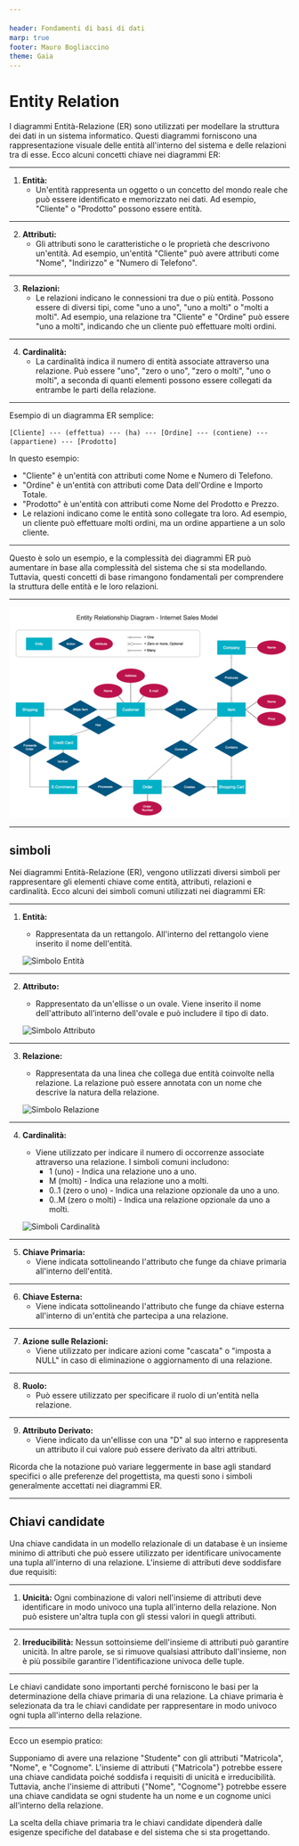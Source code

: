 ```yaml
---

header: Fondamenti di basi di dati
marp: true
footer: Mauro Bogliaccino
theme: Gaia
---
```


# Entity Relation

I diagrammi Entità-Relazione (ER) sono utilizzati per modellare la struttura dei dati in un sistema informatico. Questi diagrammi forniscono una rappresentazione visuale delle entità all'interno del sistema e delle relazioni tra di esse. Ecco alcuni concetti chiave nei diagrammi ER:

---

1. **Entità:**
   - Un'entità rappresenta un oggetto o un concetto del mondo reale che può essere identificato e memorizzato nei dati. Ad esempio, "Cliente" o "Prodotto" possono essere entità.

---

2. **Attributi:**
   - Gli attributi sono le caratteristiche o le proprietà che descrivono un'entità. Ad esempio, un'entità "Cliente" può avere attributi come "Nome", "Indirizzo" e "Numero di Telefono".

---

3. **Relazioni:**
   - Le relazioni indicano le connessioni tra due o più entità. Possono essere di diversi tipi, come "uno a uno", "uno a molti" o "molti a molti". Ad esempio, una relazione tra "Cliente" e "Ordine" può essere "uno a molti", indicando che un cliente può effettuare molti ordini.

---

4. **Cardinalità:**
   - La cardinalità indica il numero di entità associate attraverso una relazione. Può essere "uno", "zero o uno", "zero o molti", "uno o molti", a seconda di quanti elementi possono essere collegati da entrambe le parti della relazione.

---

Esempio di un diagramma ER semplice:

```plaintext
[Cliente] --- (effettua) --- (ha) --- [Ordine] --- (contiene) --- (appartiene) --- [Prodotto]
```

In questo esempio:

- "Cliente" è un'entità con attributi come Nome e Numero di Telefono.
- "Ordine" è un'entità con attributi come Data dell'Ordine e Importo Totale.
- "Prodotto" è un'entità con attributi come Nome del Prodotto e Prezzo.
- Le relazioni indicano come le entità sono collegate tra loro. Ad esempio, un cliente può effettuare molti ordini, ma un ordine appartiene a un solo cliente.

---

Questo è solo un esempio, e la complessità dei diagrammi ER può aumentare in base alla complessità del sistema che si sta modellando. Tuttavia, questi concetti di base rimangono fondamentali per comprendere la struttura delle entità e le loro relazioni.

---

![ER Diagram](https://github.com/maboglia/ProgrammingResources/blob/master/images/internet-sales-model.png?raw=true)

---

## simboli

Nei diagrammi Entità-Relazione (ER), vengono utilizzati diversi simboli per rappresentare gli elementi chiave come entità, attributi, relazioni e cardinalità. Ecco alcuni dei simboli comuni utilizzati nei diagrammi ER:

---

1. **Entità:**
   - Rappresentata da un rettangolo. All'interno del rettangolo viene inserito il nome dell'entità.

   ![Simbolo Entità](http://linuxdidattica.org/docs/fb_db/figures/esempioER.png)

---

2. **Attributo:**
   - Rappresentato da un'ellisse o un ovale. Viene inserito il nome dell'attributo all'interno dell'ovale e può includere il tipo di dato.

   ![Simbolo Attributo](http://linuxdidattica.org/docs/fb_db/figures/attributo.png)

---

3. **Relazione:**
   - Rappresentata da una linea che collega due entità coinvolte nella relazione. La relazione può essere annotata con un nome che descrive la natura della relazione.

   ![Simbolo Relazione](http://linuxdidattica.org/docs/fb_db/figures/alunnoclassebis.png)

---

4. **Cardinalità:**
   - Viene utilizzato per indicare il numero di occorrenze associate attraverso una relazione. I simboli comuni includono:
     - 1 (uno) - Indica una relazione uno a uno.
     - M (molti) - Indica una relazione uno a molti.
     - 0..1 (zero o uno) - Indica una relazione opzionale da uno a uno.
     - 0..M (zero o molti) - Indica una relazione opzionale da uno a molti.

   ![Simboli Cardinalità](http://linuxdidattica.org/docs/fb_db/figures/alunnoclasseer.png)

---

5. **Chiave Primaria:**
   - Viene indicata sottolineando l'attributo che funge da chiave primaria all'interno dell'entità.


---

6. **Chiave Esterna:**
   - Viene indicata sottolineando l'attributo che funge da chiave esterna all'interno di un'entità che partecipa a una relazione.


---

7. **Azione sulle Relazioni:**
   - Viene utilizzato per indicare azioni come "cascata" o "imposta a NULL" in caso di eliminazione o aggiornamento di una relazione.


---

8. **Ruolo:**
   - Può essere utilizzato per specificare il ruolo di un'entità nella relazione.


---

9. **Attributo Derivato:**
   - Viene indicato da un'ellisse con una "D" al suo interno e rappresenta un attributo il cui valore può essere derivato da altri attributi.


Ricorda che la notazione può variare leggermente in base agli standard specifici o alle preferenze del progettista, ma questi sono i simboli generalmente accettati nei diagrammi ER.

---

## Chiavi candidate

Una chiave candidata in un modello relazionale di un database è un insieme minimo di attributi che può essere utilizzato per identificare univocamente una tupla all'interno di una relazione. L'insieme di attributi deve soddisfare due requisiti:

---

1. **Unicità:** Ogni combinazione di valori nell'insieme di attributi deve identificare in modo univoco una tupla all'interno della relazione. Non può esistere un'altra tupla con gli stessi valori in quegli attributi.

---

2. **Irreducibilità:** Nessun sottoinsieme dell'insieme di attributi può garantire unicità. In altre parole, se si rimuove qualsiasi attributo dall'insieme, non è più possibile garantire l'identificazione univoca delle tuple.

---

Le chiavi candidate sono importanti perché forniscono le basi per la determinazione della chiave primaria di una relazione. La chiave primaria è selezionata da tra le chiavi candidate per rappresentare in modo univoco ogni tupla all'interno della relazione.

---

Ecco un esempio pratico:

Supponiamo di avere una relazione "Studente" con gli attributi "Matricola", "Nome", e "Cognome". L'insieme di attributi {"Matricola"} potrebbe essere una chiave candidata poiché soddisfa i requisiti di unicità e irreducibilità. Tuttavia, anche l'insieme di attributi {"Nome", "Cognome"} potrebbe essere una chiave candidata se ogni studente ha un nome e un cognome unici all'interno della relazione.

La scelta della chiave primaria tra le chiavi candidate dipenderà dalle esigenze specifiche del database e del sistema che si sta progettando.
